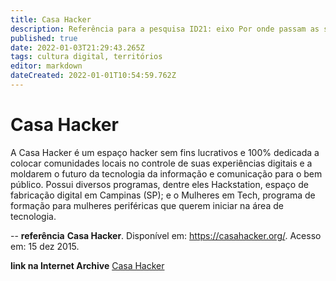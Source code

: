 ```yaml
---
title: Casa Hacker
description: Referência para a pesquisa ID21: eixo Por onde passam as soluções.
published: true
date: 2022-01-03T21:29:43.265Z
tags: cultura digital, territórios
editor: markdown
dateCreated: 2022-01-01T10:54:59.762Z
---
```


# Casa Hacker 

A Casa Hacker é um espaço hacker sem fins lucrativos e 100% dedicada a colocar comunidades locais no controle de suas experiências digitais e a moldarem o futuro da tecnologia da informação e comunicação para o bem público. Possui diversos programas, dentre eles Hackstation, espaço de fabricação digital em Campinas (SP); e o Mulheres em Tech, programa de formação para mulheres periféricas que querem iniciar na área de tecnologia. 

--
**referência**
**Casa Hacker**. Disponível em: https://casahacker.org/. Acesso em: 15 dez 2015. 

**link na Internet Archive** 
[Casa Hacker](https://web.archive.org/web/20220103212659/https://www.casahacker.org/)